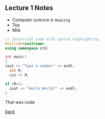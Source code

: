 ## Lecture 1 Notes

<ul>
  <li>Computer science is <code>Amazing</code></li>
  <li>Tea</li>
  <li>Milk</li>
</ul>

```cpp
// Javascript code with syntax highlighting.
#include<iostream>
using namespace std;

int main()
{
cout << "Type a number" << endl;
  int R;
  cin >> R;

if (R=1)
  cout << "Hello World!" << endl;
}
``` 
That was code

 
[back](./)

